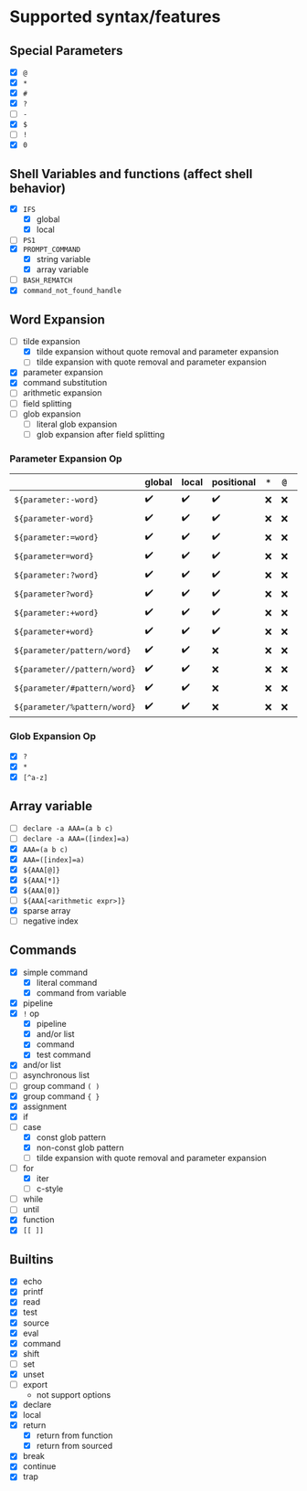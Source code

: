 # Supported syntax/features

## Special Parameters

* [x] `@`
* [x] `*`
* [x] `#`
* [x] `?`
* [ ] `-`
* [x] `$`
* [ ] `!`
* [x] `0`

## Shell Variables and functions (affect shell behavior)

* [x] `IFS`
    * [x] global
    * [x] local
* [ ] `PS1`
* [x] `PROMPT_COMMAND`
    * [x] string variable
    * [x] array variable
* [ ] `BASH_REMATCH`
* [x] `command_not_found_handle`

## Word Expansion

* [ ] tilde expansion
    * [x] tilde expansion without quote removal and parameter expansion
    * [ ] tilde expansion with quote removal and parameter expansion
* [x] parameter expansion
* [x] command substitution
* [ ] arithmetic expansion
* [ ] field splitting
* [ ] glob expansion
    * [ ] literal glob expansion
    * [ ] glob expansion after field splitting

### Parameter Expansion Op

|                              | global | local | positional | `*` | `@` | `array[index]` | `array[*]` | `array[@]` |
|------------------------------|--------|-------|------------|-----|-----|----------------|------------|------------|
| `${parameter:-word}`         | ✔️     | ✔️    | ✔️         | ❌   | ❌   | ✔️             | ✔️         | ❌          |
| `${parameter-word}`          | ✔️     | ✔️    | ✔️         | ❌   | ❌   | ✔️             | ✔️         | ❌          |
| `${parameter:=word}`         | ✔️     | ✔️    | ✔️         | ❌   | ❌   | ✔️             | ✔️         | ❌          |
| `${parameter=word}`          | ✔️     | ✔️    | ✔️         | ❌   | ❌   | ✔️             | ✔️         | ❌          |
| `${parameter:?word}`         | ✔️     | ✔️    | ✔️         | ❌   | ❌   | ✔️             | ✔️         | ❌          |
| `${parameter?word}`          | ✔️     | ✔️    | ✔️         | ❌   | ❌   | ✔️             | ✔️         | ❌          |
| `${parameter:+word}`         | ✔️     | ✔️    | ✔️         | ❌   | ❌   | ✔️             | ✔️         | ❌          |
| `${parameter+word}`          | ✔️     | ✔️    | ✔️         | ❌   | ❌   | ✔️             | ✔️         | ❌          |
| `${parameter/pattern/word}`  | ✔️     | ✔️    | ❌          | ❌   | ❌   | ❌              | ❌          | ❌          |
| `${parameter//pattern/word}` | ✔️     | ✔️    | ❌          | ❌   | ❌   | ❌              | ❌          | ❌          |
| `${parameter/#pattern/word}` | ✔️     | ✔️    | ❌          | ❌   | ❌   | ❌              | ❌          | ❌          |
| `${parameter/%pattern/word}` | ✔️     | ✔️    | ❌          | ❌   | ❌   | ❌              | ❌          | ❌          |

### Glob Expansion Op

* [x] `?`
* [x] `*`
* [x] `[^a-z]`

## Array variable

* [ ] ``declare -a AAA=(a b c)``
* [ ] ``declare -a AAA=([index]=a)``
* [x] ``AAA=(a b c)``
* [x] ``AAA=([index]=a)``
* [x] ``${AAA[@]}``
* [x] ``${AAA[*]}``
* [x] ``${AAA[0]}``
* [ ] ``${AAA[<arithmetic expr>]}``
* [x] sparse array
* [ ] negative index

## Commands

* [x] simple command
    * [x] literal command
    * [x] command from variable
* [x] pipeline
* [x] `!` op
    * [x] pipeline
    * [x] and/or list
    * [x] command
    * [x] test command
* [x] and/or list
* [ ] asynchronous list
* [ ] group command ``( )``
* [x] group command ``{ }``
* [x] assignment
* [x] if
* [ ] case
    * [x] const glob pattern
    * [x] non-const glob pattern
    * [ ] tilde expansion with quote removal and parameter expansion
* [ ] for
    * [x] iter
    * [ ] c-style
* [ ] while
* [ ] until
* [x] function
* [x] ``[[ ]]``

## Builtins

* [x] echo
* [x] printf
* [x] read
* [x] test
* [x] source
* [x] eval
* [x] command
* [x] shift
* [ ] set
* [x] unset
* [ ] export
    * not support options
* [x] declare
* [x] local
* [x] return
    * [x] return from function
    * [x] return from sourced
* [x] break
* [x] continue
* [x] trap